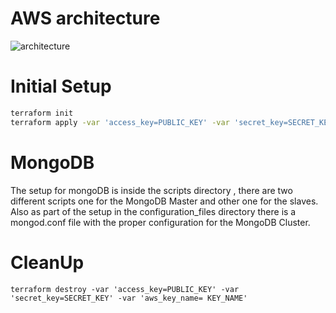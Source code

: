 # AWS architecture
![architecture](https://github.com/DeboraArzu/Terraform-MongoDB/tree/master/architecture/architecture.PNG "architecture")

# Initial Setup
```bash
terraform init
terraform apply -var 'access_key=PUBLIC_KEY' -var 'secret_key=SECRET_KEY' -var 'aws_key_name= KEY_NAME'
```
# MongoDB
The setup for mongoDB is inside the scripts directory , there are two different scripts one for the MongoDB Master and other one for the slaves.
Also as part of the setup in the configuration_files directory there is a mongod.conf file with the proper configuration for the MongoDB Cluster.
# CleanUp
    terraform destroy -var 'access_key=PUBLIC_KEY' -var 'secret_key=SECRET_KEY' -var 'aws_key_name= KEY_NAME'
